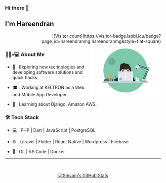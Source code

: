 ### Hi there 👋
<h2> I'm Hareendran</h2> <div align="right">![Visitor count](https://visitor-badge.laobi.icu/badge?page_id=hareendranmg.hareendranmg&style=flat-square) </div>

<img src="https://github.com/nirala69/nirala69/blob/master/70804f7e25b11f29db904f2fa7b4cd9d.gif" width="230" align='right'>

<h3> 👨🏻•💻 About Me </h3>



- 🤔 &nbsp; Exploring new technologies and developing software solutions and quick hacks.

- 🎓 &nbsp; Working at KELTRON as a Web and Mobile App Developer.

- 🌱 &nbsp; Learning about Django, Amazon AWS.


<h3>🛠 Tech Stack</h3>


- 💻 &nbsp; PHP | Dart | JavaScript | PostgreSQL

- 🌐 &nbsp; Laravel | Flutter | React Native | Wordpress | Firebase

- 🔧 &nbsp; Git | VS Code  | Docker


<hr>



<br/>

<div align="center">

[![Shivam's GitHub Stats](https://github-readme-stats.vercel.app/api?username=hareendranmg&show_icons=true&count_private=true)](https://github.com/hareendranmg)

</div>
<br/>

